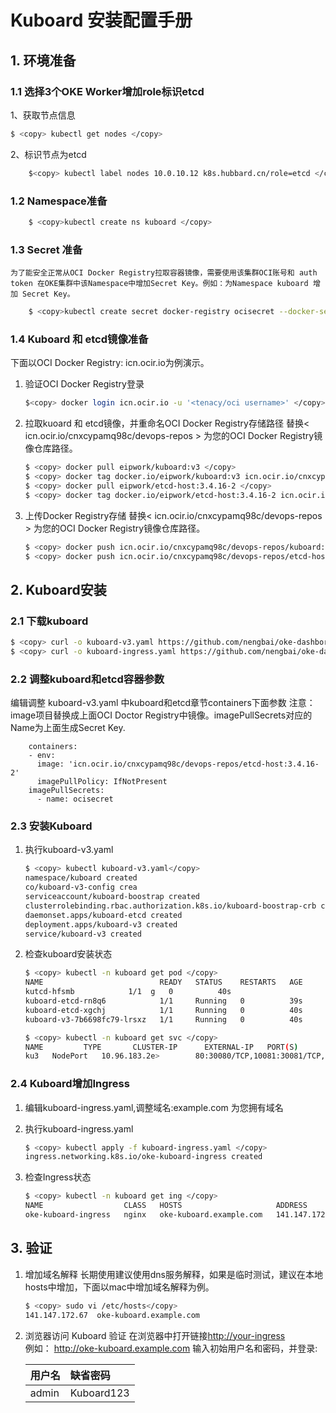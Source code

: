 # Kuboard 安装配置手册

## 1. 环境准备

### 1.1 选择3个OKE Worker增加role标识etcd

1、获取节点信息
```bash
$ <copy> kubectl get nodes </copy>
```

2、标识节点为etcd

```bash
    $<copy> kubectl label nodes 10.0.10.12 k8s.hubbard.cn/role=etcd </copy>
```

### 1.2 Namespace准备

```bash
    $ <copy>kubectl create ns kuboard </copy>
```

### 1.3 Secret 准备

    为了能安全正常从OCI Docker Registry拉取容器镜像，需要使用该集群OCI账号和 auth token 在OKE集群中该Namespace中增加Secret Key。例如：为Namespace kuboard 增加 Secret Key。

```bash
    $ <copy>kubectl create secret docker-registry ocisecret --docker-server=icn.ocir.io --docker-username='<oci username>' --docker-password='<auth token>' --docker-email='<email address>' -n kuboard </copy>
```

### 1.4 Kuboard 和 etcd镜像准备

下面以OCI Docker Registry: icn.ocir.io为例演示。
1. 验证OCI Docker Registry登录

    ```bash
    $<copy> docker login icn.ocir.io -u '<tenacy/oci username>' </copy>
    ````
2. 拉取kuoard 和 etcd镜像，并重命名OCI Docker Registry存储路径
   替换< icn.ocir.io/cnxcypamq98c/devops-repos > 为您的OCI Docker Registry镜像仓库路径。

    ```bash
    $ <copy> docker pull eipwork/kuboard:v3 </copy>
    $ <copy> docker tag docker.io/eipwork/kuboard:v3 icn.ocir.io/cnxcypamq98c/devops-repos/kuboard:v3 </copy>
    $ <copy> docker pull eipwork/etcd-host:3.4.16-2 </copy>
    $ <copy> docker tag docker.io/eipwork/etcd-host:3.4.16-2 icn.ocir.io/cnxcypamq98c/devops-repos/et3.4.16-2 </copy>
    ```
3. 上传Docker Registry存储
    替换< icn.ocir.io/cnxcypamq98c/devops-repos > 为您的OCI Docker Registry镜像仓库路径。

    ```bash
    $ <copy> docker push icn.ocir.io/cnxcypamq98c/devops-repos/kuboard:v3 </copy> 
    $ <copy> docker push icn.ocir.io/cnxcypamq98c/devops-repos/etcd-host:3.4.16-2 </copy> 
    ```

## 2. Kuboard安装

### 2.1 下载kuboard

```bash
$ <copy> curl -o kuboard-v3.yaml https://github.com/nengbai/oke-dashborad/blob/main/kuboard/kuboard-v3.yaml </copy> 
$ <copy> curl -o kuboard-ingress.yaml https://github.com/nengbai/oke-dashboard/blob/main/kuboard/kuboard-ingress.yaml </copy>
```

### 2.2 调整kuboard和etcd容器参数

编辑调整 kuboard-v3.yaml 中kuboard和etcd章节containers下面参数
注意：image项目替换成上面OCI Doctor Registry中镜像。imagePullSecrets对应的Name为上面生成Secret Key.

```text
    containers:
    - env:
      image: 'icn.ocir.io/cnxcypamq98c/devops-repos/etcd-host:3.4.16-2'
      imagePullPolicy: IfNotPresent
    imagePullSecrets:
      - name: ocisecret
```

### 2.3 安装Kuboard

1. 执行kuboard-v3.yaml

    ```bash
    $ <copy> kubectl kuboard-v3.yaml</copy> 
    namespace/kuboard created
    co/kuboard-v3-config crea
    serviceaccount/kuboard-boostrap created
    clusterrolebinding.rbac.authorization.k8s.io/kuboard-boostrap-crb created
    daemonset.apps/kuboard-etcd created
    deployment.apps/kuboard-v3 created
    service/kuboard-v3 created
    ```

2. 检查kuboard安装状态

    ```bash
    $ <copy> kubectl -n kuboard get pod </copy> 
    NAME                          READY   STATUS    RESTARTS   AGE
    kutcd-hfsmb            1/1  g   0          40s
    kuboard-etcd-rn8q6            1/1     Running   0          39s
    kuboard-etcd-xgchj            1/1     Running   0          40s
    kuboard-v3-7b6698fc79-lrsxz   1/1     Running   0          40s
    ```

    ```bash
    $ <copy> kubectl -n kuboard get svc </copy> 
    NAME         TYPE       CLUSTER-IP      EXTERNAL-IP   PORT(S)                                        AGE
    ku3   NodePort   10.96.183.2e>        80:30080/TCP,10081:30081/TCP,10081:30081/UDP   2m56s
    ```

### 2.4 Kuboard增加Ingress

1. 编辑kuboard-ingress.yaml,调整域名:example.com 为您拥有域名
2. 执行kuboard-ingress.yaml

    ```bash
    $ <copy> kubectl apply -f kuboard-ingress.yaml </copy> 
    ingress.networking.k8s.io/oke-kuboard-ingress created
    ```
3. 检查Ingress状态

    ```bash
    $ <copy> kubectl -n kuboard get ing </copy> 
    NAME                  CLASS   HOSTS                     ADDRESS          PORTS     AGE
    oke-kuboard-ingress   nginx   oke-kuboard.example.com   141.147.172.67   80, 443   2m44s
    ```

## 3. 验证

1. 增加域名解释
长期使用建议使用dns服务解释，如果是临时测试，建议在本地hosts中增加，下面以mac中增加域名解释为例。

    ```bash
    $ <copy> sudo vi /etc/hosts</copy> 
    141.147.172.67  oke-kuboard.example.com
    ```
2. 浏览器访问 Kuboard 验证
在浏览器中打开链接<http://your-ingress>
<br>例如： <http://oke-kuboard.example.com> 输入初始用户名和密码，并登录:</br>

    | 用户名|缺省密码|
    | :-----|:--|
    | admin|Kuboard123|
